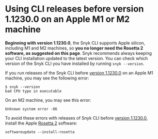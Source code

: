 # Using CLI releases before version 1.1230.0 on an Apple M1 or M2 machine

**Beginning with version 1.1230.0**, the Snyk CLI supports Apple silicon, including M1 and M2 machines, so **you no longer need the Rosetta 2 software, as suggested on this page**. Snyk recommends always keeping your CLI installation updated to the latest version. You can check which version of the Snyk CLI you have installed by running `snyk --version`.

If you run releases of the Snyk CLI before [version 1.1230.0](https://github.com/snyk/cli/releases/tag/v1.1230.0) on an Apple M1 machine, you may see the following error:

```
$ snyk --version
bad CPU type in executable
```

On an M2 machine, you may see this error:

`Unknown system error -86`

To avoid these errors with releases of Snyk CLI before [version 1.1230.0](https://github.com/snyk/cli/releases/tag/v1.1230.0), install the Apple [Rosetta 2](https://support.apple.com/en-gb/HT211861) software:

&#x20;`softwareupdate --install-rosetta`

